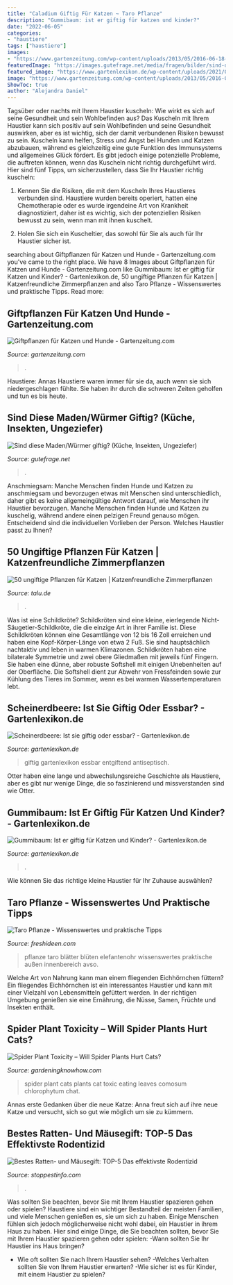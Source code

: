 ```yaml
---
title: "Caladium Giftig Für Katzen ~ Taro Pflanze"
description: "Gummibaum: ist er giftig für katzen und kinder?"
date: "2022-06-05"
categories:
- "haustiere"
tags: ["haustiere"]
images:
- "https://www.gartenzeitung.com/wp-content/uploads/2013/05/2016-06-18-17.39.13-1200x630-cropped.jpg"
featuredImage: "https://images.gutefrage.net/media/fragen/bilder/sind-diese-madenwuermer-giftig/0_original.jpg?v=1445760386000"
featured_image: "https://www.gartenlexikon.de/wp-content/uploads/2021/08/scheinerdbeeren-potentilla-indica-canva-768x512.jpg"
image: "https://www.gartenzeitung.com/wp-content/uploads/2013/05/2016-06-18-17.39.13-1200x630-cropped.jpg"
ShowToc: true
author: "Alejandra Daniel"
---
```



Tagsüber oder nachts mit Ihrem Haustier kuscheln: Wie wirkt es sich auf seine Gesundheit und sein Wohlbefinden aus?
Das Kuscheln mit Ihrem Haustier kann sich positiv auf sein Wohlbefinden und seine Gesundheit auswirken, aber es ist wichtig, sich der damit verbundenen Risiken bewusst zu sein. Kuscheln kann helfen, Stress und Angst bei Hunden und Katzen abzubauen, während es gleichzeitig eine gute Funktion des Immunsystems und allgemeines Glück fördert. Es gibt jedoch einige potenzielle Probleme, die auftreten können, wenn das Kuscheln nicht richtig durchgeführt wird. Hier sind fünf Tipps, um sicherzustellen, dass Sie Ihr Haustier richtig kuscheln:
1) Kennen Sie die Risiken, die mit dem Kuscheln Ihres Haustieres verbunden sind. Haustiere wurden bereits operiert, hatten eine Chemotherapie oder es wurde irgendeine Art von Krankheit diagnostiziert, daher ist es wichtig, sich der potenziellen Risiken bewusst zu sein, wenn man mit ihnen kuschelt.

2) Holen Sie sich ein Kuscheltier, das sowohl für Sie als auch für Ihr Haustier sicher ist.

	

		
searching about Giftpflanzen für Katzen und Hunde - Gartenzeitung.com you've came to the right place. We have 8 Images about Giftpflanzen für Katzen und Hunde - Gartenzeitung.com like Gummibaum: Ist er giftig für Katzen und Kinder? - Gartenlexikon.de, 50 ungiftige Pflanzen für Katzen | Katzenfreundliche Zimmerpflanzen and also Taro Pflanze - Wissenswertes und praktische Tipps. Read more:
		
    
## Giftpflanzen Für Katzen Und Hunde - Gartenzeitung.com

<img loading=lazy src="https://www.gartenzeitung.com/wp-content/uploads/2013/05/2016-06-18-17.39.13-1200x630-cropped.jpg" onerror="this.onerror=null;this.src='https://tse4.mm.bing.net/th?id=OIP.gQ_aRmcBirUkzTA0cVUUfgHaD4&amp;pid=15.1';" alt="Giftpflanzen für Katzen und Hunde - Gartenzeitung.com">

_Source: gartenzeitung.com_

>. 

	

Haustiere: Annas Haustiere waren immer für sie da, auch wenn sie sich niedergeschlagen fühlte. Sie haben ihr durch die schweren Zeiten geholfen und tun es bis heute.

    
## Sind Diese Maden/Würmer Giftig? (Küche, Insekten, Ungeziefer)

<img loading=lazy src="https://images.gutefrage.net/media/fragen/bilder/sind-diese-madenwuermer-giftig/0_original.jpg?v=1445760386000" onerror="this.onerror=null;this.src='https://tse1.mm.bing.net/th?id=OIP.imfDwuTsX5j5btEgeQSNfgHaHa&amp;pid=15.1';" alt="Sind diese Maden/Würmer giftig? (Küche, Insekten, Ungeziefer)">

_Source: gutefrage.net_

>. 

	

Anschmiegsam: Manche Menschen finden Hunde und Katzen zu anschmiegsam und bevorzugen etwas mit
Menschen sind unterschiedlich, daher gibt es keine allgemeingültige Antwort darauf, wie Menschen ihr Haustier bevorzugen. Manche Menschen finden Hunde und Katzen zu kuschelig, während andere einen pelzigen Freund genauso mögen. Entscheidend sind die individuellen Vorlieben der Person. Welches Haustier passt zu Ihnen?

    
## 50 Ungiftige Pflanzen Für Katzen | Katzenfreundliche Zimmerpflanzen

<img loading=lazy src="https://www.talu.de/wp-content/uploads/2018/09/ungiftige-pflanzen-fuer-katzen-7861-1024x683.jpg" onerror="this.onerror=null;this.src='https://tse3.mm.bing.net/th?id=OIP.y-YLHotYa8xFD640Samw-AHaE8&amp;pid=15.1';" alt="50 ungiftige Pflanzen für Katzen | Katzenfreundliche Zimmerpflanzen">

_Source: talu.de_

>. 

	

Was ist eine Schildkröte?
Schildkröten sind eine kleine, eierlegende Nicht-Säugetier-Schildkröte, die die einzige Art in ihrer Familie ist. Diese Schildkröten können eine Gesamtlänge von 12 bis 16 Zoll erreichen und haben eine Kopf-Körper-Länge von etwa 2 Fuß. Sie sind hauptsächlich nachtaktiv und leben in warmen Klimazonen. Schildkröten haben eine bilaterale Symmetrie und zwei obere Gliedmaßen mit jeweils fünf Fingern. Sie haben eine dünne, aber robuste Softshell mit einigen Unebenheiten auf der Oberfläche. Die Softshell dient zur Abwehr von Fressfeinden sowie zur Kühlung des Tieres im Sommer, wenn es bei warmen Wassertemperaturen lebt.

    
## Scheinerdbeere: Ist Sie Giftig Oder Essbar? - Gartenlexikon.de

<img loading=lazy src="https://www.gartenlexikon.de/wp-content/uploads/2021/08/scheinerdbeeren-potentilla-indica-canva-768x512.jpg" onerror="this.onerror=null;this.src='https://tse2.mm.bing.net/th?id=OIP.XPvRwtB5TmIsN-kwS2GjUgHaE8&amp;pid=15.1';" alt="Scheinerdbeere: Ist sie giftig oder essbar? - Gartenlexikon.de">

_Source: gartenlexikon.de_

>giftig gartenlexikon essbar entgiftend antiseptisch. 

	

Otter haben eine lange und abwechslungsreiche Geschichte als Haustiere, aber es gibt nur wenige Dinge, die so faszinierend und missverstanden sind wie Otter.

    
## Gummibaum: Ist Er Giftig Für Katzen Und Kinder? - Gartenlexikon.de

<img loading=lazy src="https://www.gartenlexikon.de/wp-content/uploads/2021/06/ist-der-gummibaum-giftig-0202-canva.jpg" onerror="this.onerror=null;this.src='https://tse4.mm.bing.net/th?id=OIP.RZAaAozRf2U2tl_ldbTMFAHaE8&amp;pid=15.1';" alt="Gummibaum: Ist er giftig für Katzen und Kinder? - Gartenlexikon.de">

_Source: gartenlexikon.de_

>. 

	

Wie können Sie das richtige kleine Haustier für Ihr Zuhause auswählen?

    
## Taro Pflanze - Wissenswertes Und Praktische Tipps

<img loading=lazy src="https://freshideen.com/wp-content/uploads/2013/12/taro-pflanze-große-blätter-und-rote-blüten.jpg" onerror="this.onerror=null;this.src='https://tse2.mm.bing.net/th?id=OIP.-KfOGbiE0_KAy-rTfqaIBwHaE8&amp;pid=15.1';" alt="Taro Pflanze - Wissenswertes und praktische Tipps">

_Source: freshideen.com_

>pflanze taro blätter blüten elefantenohr wissenswertes praktische außen innenbereich avso. 

	

Welche Art von Nahrung kann man einem fliegenden Eichhörnchen füttern?
Ein fliegendes Eichhörnchen ist ein interessantes Haustier und kann mit einer Vielzahl von Lebensmitteln gefüttert werden. In der richtigen Umgebung genießen sie eine Ernährung, die Nüsse, Samen, Früchte und Insekten enthält.

    
## Spider Plant Toxicity – Will Spider Plants Hurt Cats?

<img loading=lazy src="http://www.gardeningknowhow.com/wp-content/uploads/2014/06/cat-spider-plant.jpg" onerror="this.onerror=null;this.src='https://tse2.mm.bing.net/th?id=OIP.VrK0r-n6XNP1ykvCxG73hQHaE7&amp;pid=15.1';" alt="Spider Plant Toxicity – Will Spider Plants Hurt Cats?">

_Source: gardeningknowhow.com_

>spider plant cats plants cat toxic eating leaves comosum chlorophytum chat. 

	

Annas erste Gedanken über die neue Katze: Anna freut sich auf ihre neue Katze und versucht, sich so gut wie möglich um sie zu kümmern.

    
## Bestes Ratten- Und Mäusegift: TOP-5 Das Effektivste Rodentizid

<img loading=lazy src="https://stoppestinfo.com/wp-content/uploads/2019/12/Bestes_Ratten-_und_Mausegift.jpg" onerror="this.onerror=null;this.src='https://tse4.mm.bing.net/th?id=OIP.PjzzzOEQnQtZjBgYVWYQHAHaD-&amp;pid=15.1';" alt="Bestes Ratten- und Mäusegift: TOP-5 Das effektivste Rodentizid">

_Source: stoppestinfo.com_

>. 

	

Was sollten Sie beachten, bevor Sie mit Ihrem Haustier spazieren gehen oder spielen?
Haustiere sind ein wichtiger Bestandteil der meisten Familien, und viele Menschen genießen es, sie um sich zu haben. Einige Menschen fühlen sich jedoch möglicherweise nicht wohl dabei, ein Haustier in ihrem Haus zu haben. Hier sind einige Dinge, die Sie beachten sollten, bevor Sie mit Ihrem Haustier spazieren gehen oder spielen:
-Wann sollten Sie Ihr Haustier ins Haus bringen?
- Wie oft sollten Sie nach Ihrem Haustier sehen?
-Welches Verhalten sollten Sie von Ihrem Haustier erwarten?
-Wie sicher ist es für Kinder, mit einem Haustier zu spielen?

